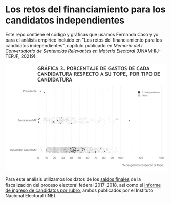 # Los retos del financiamiento para los candidatos independientes

Este repo contiene el código y gráficas que usamos Fernanda Caso y yo para el análisis empírico incluido en "Los retos del financiamiento para los candidatos independientes", capítulo publicado en *Memoria del I Conversatorio de Sentencias Relevantes en Materia Electoral* (UNAM-IIJ-TEPJF, 20219).

![My image](https://github.com/segasi/analisis_financiamiento_ci/blob/master/03_graficas/g3_porcentaje_gastos_vs_tope_todos_con_zoom.png)

Para este análisis utilizamos los datos de los [saldos finales](https://bit.ly/2BOnHVi) de la fiscalización del proceso electoral federal 2017-2018, así como el [informe de ingreso de candidatos por rubro](https://bit.ly/2pu5A4G), ambos publicados por el Instituto Nacional Electoral (INE). 


